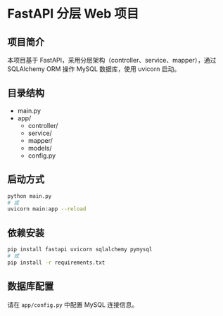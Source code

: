# FastAPI 分层 Web 项目

## 项目简介

本项目基于 FastAPI，采用分层架构（controller、service、mapper），通过 SQLAlchemy ORM 操作 MySQL 数据库，使用 uvicorn 启动。

## 目录结构

- main.py
- app/
  - controller/
  - service/
  - mapper/
  - models/
  - config.py

## 启动方式

```bash
python main.py
# 或
uvicorn main:app --reload
```

## 依赖安装

```bash
pip install fastapi uvicorn sqlalchemy pymysql
# 或
pip install -r requirements.txt
```

## 数据库配置

请在 `app/config.py` 中配置 MySQL 连接信息。
